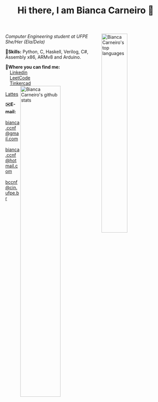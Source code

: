<header>
<h1> Hi there, I am Bianca Carneiro 👋</h1>
</header>
  
<body>
  <p>
    <img alt="Bianca Carneiro's top languages" width="40%" align="right" src="https://github-readme-stats.vercel.app/api/top-langs/?username=BiancaCarneiro&theme=tokyonight&layout=compact&count_private=true&langs_count=8&exclude_repo=Individual-SnakeWorld"/>
    <i>Computer Engineering student at UFPE<br>
      She/Her (Ela/Dela)</i>
   </p>
<p><b>🧠Skills:</b> Python, C, Haskell, Verilog, C#, Assembly x86, ARMv8 and Arduino.</p>
<p><b>💬Where you can find me:</b><br>
    &emsp;<a href="https://www.linkedin.com/in/bianca-carneiro-da-cunha-77222b191/">Linkedin</a><br>
    &emsp;<a href="https://leetcode.com/bccnf/">LeetCode</a><br>
    &emsp;<a href="https://www.tinkercad.com/users/ktm1UhjdPZW-bianca-carneiro-da-cunha">Tinkercad</a><br>
  <img alt="Bianca Carneiro's github stats" align="right" width="50%" src="https://github-readme-stats.vercel.app/api?username=BiancaCarneiro&show_icons=true&theme=tokyonight&count_private=true&include_all_commits=true" />
    &emsp;<a href="http://lattes.cnpq.br/7849446439578091">Lattes</a><br>
</p>
<p><b>✉️E-mail:</b><br>
      &emsp;<a href="mailto:bianca.ccnf@gmail.com">bianca.ccnf@gmail.com</a><br>
      &emsp;<a href="mailto:bianca.ccnf@hotmail.com">bianca.ccnf@hotmail.com</a><br>
      &emsp;<a href="mailto:bccnf@cin.ufpe.br">bccnf@cin.ufpe.br</a>
</p>
</body>
